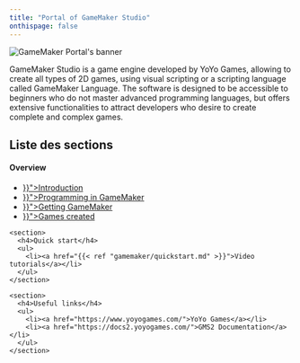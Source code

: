 ```yaml
---
title: "Portal of GameMaker Studio"
onthispage: false
---
```


![GameMaker Portal's banner](/images/gamemaker/banniere.png)

GameMaker Studio is a game engine developed by YoYo Games, allowing to create all types of 2D games, using visual scripting or a scripting language called GameMaker Language. The software is designed to be accessible to beginners who do not master advanced programming languages, but offers extensive functionalities to attract developers who desire to create complete and complex games.

## Liste des sections

<div id="index-flex-container">
    <section>
        <h4>Overview</h4>
        <ul>
          <li><a href="{{< ref "gamemaker/overview.md" >}}">Introduction</a></li>
          <li><a href="{{< ref "gamemaker/overview.md#programming-in-gamemaker" >}}">Programming in GameMaker</a></li>
          <li><a href="{{< ref "gamemaker/overview.md#getting-gamemaker" >}}">Getting GameMaker</a></li>
          <li><a href="{{< ref "gamemaker/overview.md#games-created-with-gamemaker" >}}">Games created</a></li>
        </ul>
    </section>

    <section>
      <h4>Quick start</h4>
      <ul>
        <li><a href="{{< ref "gamemaker/quickstart.md" >}}">Video tutorials</a></li>
      </ul>
    </section>

    <section>
      <h4>Useful links</h4>
      <ul>
        <li><a href="https://www.yoyogames.com/">YoYo Games</a></li>
        <li><a href="https://docs2.yoyogames.com/">GMS2 Documentation</a></li>
      </ul>
    </section>

</div>